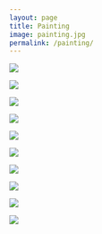 ```yaml
---
layout: page
title: Painting
image: painting.jpg
permalink: /painting/
---
```


![]({{site.baseurl}}/img/01.jpg)

![]({{site.baseurl}}/img/02.jpg)

![]({{site.baseurl}}/img/03.jpg)

![]({{site.baseurl}}/img/04.jpg)

![]({{site.baseurl}}/img/05.jpg)

![]({{site.baseurl}}/img/13.jpg)

![]({{site.baseurl}}/img/17.jpg)

![]({{site.baseurl}}/img/19.jpg)

![]({{site.baseurl}}/img/27.jpg)

![]({{site.baseurl}}/img/30.jpg)

